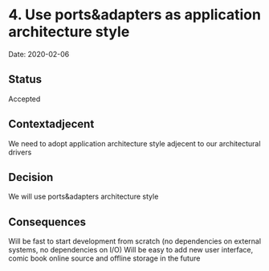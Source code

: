 # 4. Use ports&adapters as application architecture style

Date: 2020-02-06

## Status

Accepted

## Contextadjecent

We need to adopt application architecture style adjecent to our architectural drivers

## Decision

We will use ports&adapters architecture style

## Consequences

Will be fast to start development from scratch (no dependencies on external systems, no dependencies on I/O)
Will be easy to add new user interface, comic book online source and offline storage in the future
